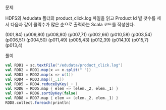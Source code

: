 문제

HDFS의 /edudata 폴더의 product_click.log 파일을 읽고 Product Id 별 갯수를 세서 다음과 같이 클릭수가 많은 순으로 출력하는 Scala 코드를 작성한다.

(001,84)
(p009,80)
(p008,80)
(p007,71)
(p002,66)
(p010,58)
(p003,54)
(p006,51)
(p004,50)
(p011,49)
(p005,43)
(p012,39)
(p014,10)
(p015,7)
(p013,4)



풀이

```scala
val RDD1 = sc.textFile("/edudata/product_click.log")
val RDD2 = RDD1.map(x => x.split(" "))
val RDD3 = RDD2.map(x => x(1))
val RDD4 = RDD3.map((_,1))
val RDD5 = RDD4.reduceByKey(_+_)
val RDD6 = RDD5.map { elem => (elem._2, elem._1) }
val RDD7 = RDD6.sortByKey(false)
val RDD8 = RDD7.map { elem => (elem._2, elem._1) }
RDD8.collect.foreach(println)
```

